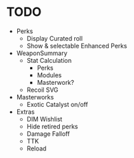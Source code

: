 # TODO

* Perks
  * Display Curated roll
  * Show & selectable Enhanced Perks
* WeaponSummary
  * Stat Calculation
    * Perks
    * Modules
    * Masterwork?
  * Recoil SVG
* Masterworks
  * Exotic Catalyst on/off
* Extras
  * DIM Wishlist
  * Hide retired perks
  * Damage Falloff
  * TTK
  * Reload
